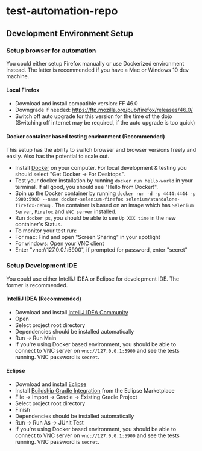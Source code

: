# test-automation-repo

## Development Environment Setup

### Setup browser for automation

You could either setup Firefox manually or use Dockerized environment instead. The latter is recommended if you have a Mac or Windows 10 dev machine.

#### Local Firefox
- Download and install compatible version: FF 46.0
- Downgrade if needed: https://ftp.mozilla.org/pub/firefox/releases/46.0/
- Switch off auto upgrade for this version for the time of the dojo 
  (Switching off internet may be required, if the auto upgrade is too quick)

#### Docker container based testing environment (Recommended)

This setup has the ability to switch browser and browser versions freely and easily. Also has the potential to scale out.

- Install [Docker](https://www.docker.com/) on your computer. For local development & testing you should select "Get Docker -> For Desktops".
- Test your docker installation by running `docker run hello-world` in your terminal. If all good, you should see "Hello from Docker!".
- Spin up the Docker container by running `docker run -d -p 4444:4444 -p 5900:5900 --name docker-selenium-firefox selenium/standalone-firefox-debug` . The container is based on an image which has `Selenium Server`, `Firefox` and `VNC server` installed.
- Run `docker ps`, you should be able to see `Up XXX time` in the new container's Status.
- To monitor your test run: 
- For mac: Find and open "Screen Sharing" in your spotlight
- For windows: Open your VNC client
- Enter "vnc://127.0.0.1:5900", if prompted for password, enter "secret"

### Setup Development IDE

You could use either IntelliJ IDEA or Eclipse for development IDE. The former is recommended.

#### IntelliJ IDEA (Recommended)
- Download and install [IntelliJ IDEA Community](https://www.jetbrains.com/idea/#chooseYourEdition)
- Open
- Select project root directory
- Dependencies should be installed automatically
- Run -> Run Main
- If you're using Docker based environment, you should be able to connect to VNC server on `vnc://127.0.0.1:5900` and see the tests running. VNC password is `secret`.

#### Eclipse
- Download and install [Eclipse](https://www.eclipse.org/downloads/packages/eclipse-ide-java-developers/neon3rc3)
- Install [Buildship Gradle Integration](http://marketplace.eclipse.org/content/buildship-gradle-integration) from the Eclipse Marketplace
- File -> Import -> Gradle -> Existing Gradle Project
- Select project root directory
- Finish
- Dependencies should be installed automatically
- Run -> Run As -> JUnit Test
- If you're using Docker based environment, you should be able to connect to VNC server on `vnc://127.0.0.1:5900` and see the tests running. VNC password is `secret`.
